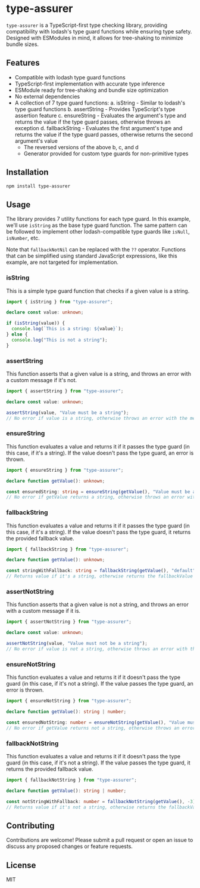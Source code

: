 # type-assurer

`type-assurer` is a TypeScript-first type checking library, providing compatibility with lodash's type guard functions while ensuring type safety. Designed with ESModules in mind, it allows for tree-shaking to minimize bundle sizes.

## Features

- Compatible with lodash type guard functions
- TypeScript-first implementation with accurate type inference
- ESModule ready for tree-shaking and bundle size optimization
- No external dependencies
- A collection of 7 type guard functions:
  a. isString - Similar to lodash's type guard functions
  b. assertString - Provides TypeScript's type assertion feature
  c. ensureString - Evaluates the argument's type and returns the value if the type guard passes, otherwise throws an exception
  d. fallbackString - Evaluates the first argument's type and returns the value if the type guard passes, otherwise returns the second argument's value
  - The reversed versions of the above b, c, and d
  - Generator provided for custom type guards for non-primitive types

## Installation

```bash
npm install type-assurer
```

## Usage

The library provides 7 utility functions for each type guard. In this example, we'll use `isString` as the base type guard function. The same pattern can be followed to implement other lodash-compatible type guards like `isNull`, `isNumber`, etc.

Note that `fallbackNotNil` can be replaced with the `??` operator. Functions that can be simplified using standard JavaScript expressions, like this example, are not targeted for implementation.

### isString

This is a simple type guard function that checks if a given value is a string.

```typescript
import { isString } from "type-assurer";

declare const value: unknown;

if (isString(value)) {
  console.log(`This is a string: ${value}`);
} else {
  console.log("This is not a string");
}
```

### assertString

This function asserts that a given value is a string, and throws an error with a custom message if it's not.

```typescript
import { assertString } from "type-assurer";

declare const value: unknown;

assertString(value, "Value must be a string"); 
// No error if value is a string, otherwise throws an error with the message "Value must be a string"
```

### ensureString

This function evaluates a value and returns it if it passes the type guard (in this case, if it's a string). If the value doesn't pass the type guard, an error is thrown.

```typescript
import { ensureString } from "type-assurer";

declare function getValue(): unknown;

const ensuredString: string = ensureString(getValue(), "Value must be a string"); 
// No error if getValue returns a string, otherwise throws an error with the message "Value must be a string"
```

### fallbackString

This function evaluates a value and returns it if it passes the type guard (in this case, if it's a string). If the value doesn't pass the type guard, it returns the provided fallback value.

```typescript
import { fallbackString } from "type-assurer";

declare function getValue(): unknown;

const stringWithFallback: string = fallbackString(getValue(), "default"); 
// Returns value if it's a string, otherwise returns the fallbackValue
```

### assertNotString

This function asserts that a given value is not a string, and throws an error with a custom message if it is.

```typescript
import { assertNotString } from "type-assurer";

declare const value: unknown;

assertNotString(value, "Value must not be a string"); 
// No error if value is not a string, otherwise throws an error with the message "Value must not be a string"
```

### ensureNotString

This function evaluates a value and returns it if it doesn't pass the type guard (in this case, if it's not a string). If the value passes the type guard, an error is thrown.

```typescript
import { ensureNotString } from "type-assurer";

declare function getValue(): string | number;

const ensuredNotString: number = ensureNotString(getValue(), "Value must not be a string"); 
// No error if getValue returns not a string, otherwise throws an errort with the message "Value must not be a string"
```

### fallbackNotString

This function evaluates a value and returns it if it doesn't pass the type guard (in this case, if it's not a string). If the value passes the type guard, it returns the provided fallback value.

```typescript
import { fallbackNotString } from "type-assurer";

declare function getValue(): string | number;

const notStringWithFallback: number = fallbackNotString(getValue(), -3); 
// Returns value if it's not a string, otherwise returns the fallbackValue
```

## Contributing

Contributions are welcome! Please submit a pull request or open an issue to discuss any proposed changes or feature requests.

## License

MIT
